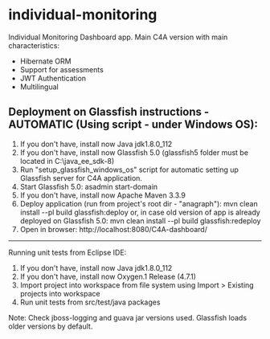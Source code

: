 # individual-monitoring 
Individual Monitoring Dashboard app.
Main C4A version with main characteristics:
* Hibernate ORM 
* Support for assessments
* JWT Authentication
* Multilingual

Deployment on Glassfish instructions - AUTOMATIC (Using script - under Windows OS):
------------------------------------------------------------------------------------
1. If you don't have, install now Java jdk1.8.0_112
2. If you don't have, install now Glassfish 5.0 (glassfish5 folder must be located in C:\java_ee_sdk-8\)
3. Run "setup_glassfish_windows_os" script for automatic setting up Glassfish server for C4A application.
4. Start Glassfish 5.0:
	asadmin start-domain
5. If you don't have, install now Apache Maven 3.3.9
6. Deploy application (run from project's root dir - "anagraph\"):
	mvn clean install --pl build glassfish:deploy
or, in case old version of app is already deployed on Glassfish 5.0:
	mvn clean install --pl build glassfish:redeploy
7. Open in browser:
http://localhost:8080/C4A-dashboard/

--------------------------------------------
Running unit tests from Eclipse IDE:

1. If you don't have, install now Java jdk1.8.0_112
2. If you don't have, install now Oxygen.1 Release (4.7.1)
3. Import project into workspace from file system using Import > Existing projects into workspace
4. Run unit tests from src/test/java packages

Note: Check jboss-logging and guava jar versions used. Glassfish loads older versions by default.
